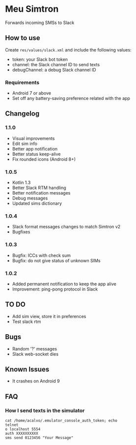 # Meu Simtron
Forwards incoming SMSs to Slack

## How to use
Create `res/values/slack.xml` and include the following values:
 * token: your Slack bot token
 * channel: the Slack channel ID to send texts
 * debugChannel: a debug Slack channel ID
 
### Requirements
 * Android 7 or above
 * Set off any battery-saving preference related with the app
 
## Changelog
### 1.1.0
 * Visual improvements
 * Edit sim info
 * Better app notification
 * Better status keep-alive
 * Fix rounded icons (Android 8+)

### 1.0.5
 * Kotlin 1.3
 * Better Slack RTM handling
 * Better notification messages
 * Debug messages
 * Updated sims dictionary

### 1.0.4
 * Slack format messages changes to match Simtron v2
 * Bugfixes

### 1.0.3
 * Bugfix: ICCs with check sum
 * Bugfix: do not give status of unknown SIMs

### 1.0.2
 * Added permanent notification to keep the app alive
 * Improvement: ping-pong protocol in Slack

## TO DO
 * Add sim view, store it in preferences
 * Test slack rtm

## Bugs
 * Random '?' messages
 * Slack web-socket dies

## Known Issues
 * It crashes on Android 9

## FAQ
### How I send texts in the simulator
```
cat /home/acalvo/.emulator_console_auth_token; echo
telnet
o localhost 5554
auth XXXXXXXXXX
sms send 0123456 "Your Message"
```